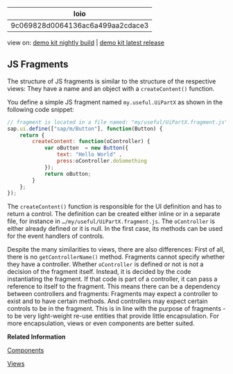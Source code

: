 <!-- loio9c069828d0064136ac6a499aa2cdace3 -->

| loio |
| -----|
| 9c069828d0064136ac6a499aa2cdace3 |

<div id="loio">

view on: [demo kit nightly build](https://openui5nightly.hana.ondemand.com/#/topic/9c069828d0064136ac6a499aa2cdace3) | [demo kit latest release](https://openui5.hana.ondemand.com/#/topic/9c069828d0064136ac6a499aa2cdace3)</div>

## JS Fragments

The structure of JS fragments is similar to the structure of the respective views: They have a name and an object with a `createContent()` function.

You define a simple JS fragment named `my.useful.UiPartX` as shown in the following code snippet:

``` js
// fragment is located in a file named: "my/useful/UiPartX.fragment.js"
sap.ui.define(["sap/m/Button"], function(Button) {
	return {
		createContent: function(oController) {
			var oButton  = new Button({
				text: "Hello World" ,
				press:oController.doSomething
			});
			return oButton;
		}
	}; 
});
```

The `createContent()` function is responsible for the UI definition and has to return a control. The definition can be created either inline or in a separate file, for instance in `…/my/useful/UiPartX.fragment.js`. The `oController` is either already defined or it is null. In the first case, its methods can be used for the event handlers of controls.

Despite the many similarities to views, there are also differences: First of all, there is no `getControllerName()` method. Fragments cannot specify whether they have a controller. Whether `oController` is defined or not is not a decision of the fragment itself. Instead, it is decided by the code instantiating the fragment. If that code is part of a controller, it can pass a reference to itself to the fragment. This means there can be a dependency between controllers and fragments: Fragments may expect a controller to exist and to have certain methods. And controllers may expect certain controls to be in the fragment. This is in line with the purpose of fragments - to be very light-weight re-use entities that provide little encapsulation. For more encapsulation, views or even components are better suited.

**Related Information**  


[Components](Components_958ead5.md "Components are independent and reusable parts used in OpenUI5 applications.")

[Views](Views_91f27e3.md "The view in the Model-View-Controller (MVC) concept is responsible for defining and rendering the UI. OpenUI5 supports predefined view types.")

